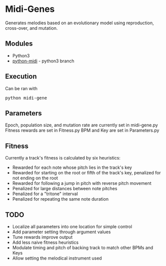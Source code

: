 # Midi-Genes
Generates melodies based on an evolutionary model using reproduction, cross-over, and mutation.

## Modules
* Python3
* [python-midi](https://github.com/vishnubob/python-midi) - python3 branch

## Execution
Can be ran with <pre>python midi-gene</pre>

## Parameters
Epoch, population size, and mutation rate are currently set in midi-gene.py
Fitness rewards are set in Fitness.py
BPM and Key are set in Parameters.py

## Fitness
Currently a track's fitness is calculated by six heuristics:
* Rewarded for each note whose pitch lies in the track's key
* Rewarded for starting on the root or fifth of the track's key, penalized for not ending on the root
* Rewarded for following a jump in pitch with reverse pitch movement
* Penalized for large distances between note pitches
* Penalized for a "tritone" interval
* Penalized for repeating the same note duration

## TODO
* Localize all parameters into one location for simple control
* Add parameter setting through argument values
* Tune rewards improve output
* Add less naive fitness heuristics
* Modulate timing and pitch of backing track to match other BPMs and Keys
* Allow setting the melodical instrument used
